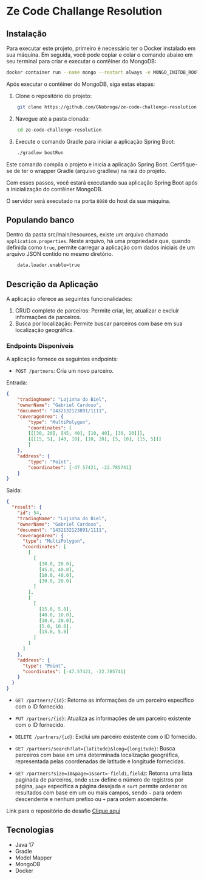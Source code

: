 # Ze Code Challange Resolution 


## Instalação

Para executar este projeto, primeiro é necessário ter o Docker instalado em sua máquina. Em seguida, você pode copiar e colar o comando abaixo em seu terminal para criar e executar o contêiner do MongoDB:

```bash
docker container run --name mongo --restart always -e MONGO_INITDB_ROOT_USERNAME=root -e MONGO_INITDB_ROOT_PASSWORD=root -e MONGO_INITDB_DATABASE=challangedb -p 27017:27017 -d mongo
```

Após executar o contêiner do MongoDB, siga estas etapas:

1. Clone o repositório do projeto:

```bash
    git clone https://github.com/GNobroga/ze-code-challenge-resolution.git
```

2. Navegue até a pasta clonada:

```bash
    cd ze-code-challenge-resolution
```

3. Execute o comando Gradle para iniciar a aplicação Spring Boot:

```bash
    ./gradlew bootRun
```

Este comando compila o projeto e inicia a aplicação Spring Boot. Certifique-se de ter o wrapper Gradle (arquivo gradlew) na raiz do projeto. 

Com esses passos, você estará executando sua aplicação Spring Boot após a inicialização do contêiner MongoDB.

O servidor será executado na porta `8080` do host da sua máquina.

## Populando banco 

Dentro da pasta src/main/resources, existe um arquivo chamado `application.properties`. Neste arquivo, há uma propriedade que, quando definida como `true`, permite carregar a aplicação com dados iniciais de um arquivo JSON contido no mesmo diretório.

```bash 
    data.loader.enable=true
```

## Descrição da Aplicação

A aplicação oferece as seguintes funcionalidades:

1. CRUD completo de parceiros: Permite criar, ler, atualizar e excluir informações de parceiros.
2. Busca por localização: Permite buscar parceiros com base em sua localização geográfica.

### Endpoints Disponíveis

A aplicação fornece os seguintes endpoints:

- `POST /partners`: Cria um novo parceiro.


Entrada:

```json
{
    "tradingName": "Lojinha do Biel",
    "ownerName": "Gabriel Cardoso",
    "document": "1432132123891/1111",
    "coverageArea": { 
        "type": "MultiPolygon", 
        "coordinates": [
        [[[30, 20], [45, 40], [10, 40], [30, 20]]], 
        [[[15, 5], [40, 10], [10, 20], [5, 10], [15, 5]]]
        ]
    },
    "address": { 
        "type": "Point",
        "coordinates": [-47.57421, -22.785741]
    }
}
```

Saída:

```json
{
  "result": {
    "id": 54,
    "tradingName": "Lojinha do Biel",
    "ownerName": "Gabriel Cardoso",
    "document": "1432132123891/1111",
    "coverageArea": {
      "type": "MultiPolygon",
      "coordinates": [
        [
          [
            [30.0, 20.0],
            [45.0, 40.0],
            [10.0, 40.0],
            [30.0, 20.0]
          ]
        ],
        [
          [
            [15.0, 5.0],
            [40.0, 10.0],
            [10.0, 20.0],
            [5.0, 10.0],
            [15.0, 5.0]
          ]
        ]
      ]
    },
    "address": {
      "type": "Point",
      "coordinates": [-47.57421, -22.785741]
    }
  }
}

```

- `GET /partners/{id}`: Retorna as informações de um parceiro específico com o ID fornecido.

- `PUT /partners/{id}`: Atualiza as informações de um parceiro existente com o ID fornecido.

- `DELETE /partners/{id}`: Exclui um parceiro existente com o ID fornecido.

- `GET /partners/search?lat={latitude}&long={longitude}`: Busca parceiros com base em uma determinada localização geográfica, representada pelas coordenadas de latitude e longitude fornecidas.

- `GET /partners?size=10&page=1&sort=-field1,field2`: Retorna uma lista paginada de parceiros, onde `size` define o número de registros por página, `page` especifica a página desejada e `sort` permite ordenar os resultados com base em um ou mais campos, sendo `-` para ordem descendente e nenhum prefixo ou `+` para ordem ascendente.



Link para o repositório do desafio <a href="https://github.com/ab-inbev-ze-company/ze-code-challenges/blob/master/backend_pt.md">Clique aqui</a>


## Tecnologias

- Java 17
- Gradle
- Model Mapper
- MongoDB
- Docker 